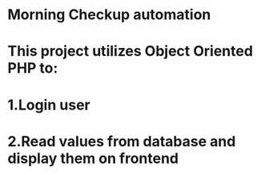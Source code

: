 # Morning Checkup automation
# This project utilizes Object Oriented PHP to:
# 1.Login user
# 2.Read values from database and display them on frontend